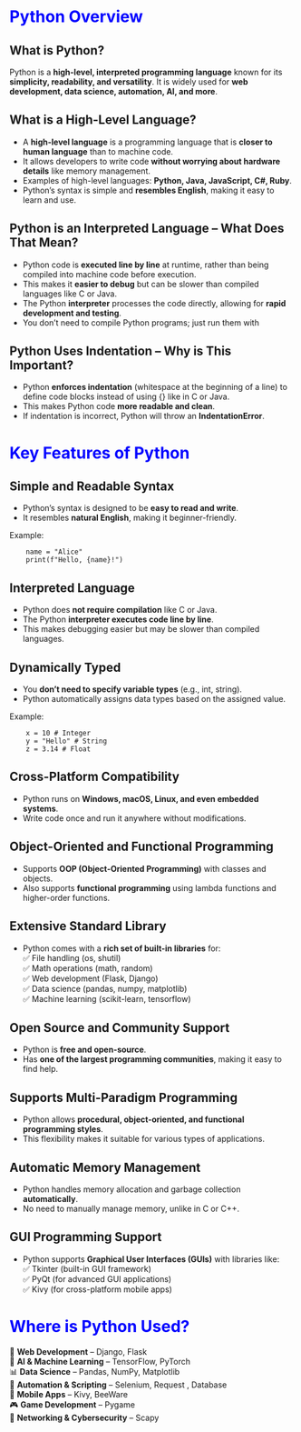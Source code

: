# <span style="color:blue">Python Overview</span>

## What is Python?

Python is a **high-level, interpreted programming language** known for its **simplicity, readability, and versatility**. It is widely used for **web development, data science, automation, AI, and more**.

## What is a High-Level Language?

- A **high-level language** is a programming language that is **closer to human language** than to machine code.
- It allows developers to write code **without worrying about hardware details** like memory management.
- Examples of high-level languages: **Python, Java, JavaScript, C#, Ruby**.
- Python’s syntax is simple and **resembles English**, making it easy to learn and use.

## Python is an Interpreted Language – What Does That Mean?

- Python code is **executed line by line** at runtime, rather than being compiled into machine code before execution.
- This makes it **easier to debug** but can be slower than compiled languages like C or Java.
- The Python **interpreter** processes the code directly, allowing for **rapid development and testing**.
- You don’t need to compile Python programs; just run them with

## Python Uses Indentation – Why is This Important?

- Python **enforces indentation** (whitespace at the beginning of a line) to define code blocks instead of using {} like in C or Java.
- This makes Python code **more readable and clean**.
- If indentation is incorrect, Python will throw an **IndentationError**.

# <span style="color:blue">Key Features of Python</span>

## Simple and Readable Syntax 

- Python’s syntax is designed to be **easy to read and write**.
- It resembles **natural English**, making it beginner-friendly.

Example:

```
	name = "Alice"
	print(f"Hello, {name}!")
```

## Interpreted Language

- Python does **not require compilation** like C or Java.
- The Python **interpreter executes code line by line**.
- This makes debugging easier but may be slower than compiled languages.

## Dynamically Typed

- You **don’t need to specify variable types** (e.g., int, string).
- Python automatically assigns data types based on the assigned value.

Example:
```
	x = 10 # Integer
	y = "Hello" # String
	z = 3.14 # Float
```

## Cross-Platform Compatibility

- Python runs on **Windows, macOS, Linux, and even embedded systems**.
- Write code once and run it anywhere without modifications.

## Object-Oriented and Functional Programming

- Supports **OOP (Object-Oriented Programming)** with classes and objects.
- Also supports **functional programming** using lambda functions and higher-order functions.

## Extensive Standard Library

- Python comes with a **rich set of built-in libraries** for:  
    ✅ File handling (os, shutil)  
    ✅ Math operations (math, random)  
    ✅ Web development (Flask, Django)  
    ✅ Data science (pandas, numpy, matplotlib)  
    ✅ Machine learning (scikit-learn, tensorflow)

## Open Source and Community Support

- Python is **free and open-source**.
- Has **one of the largest programming communities**, making it easy to find help.

## Supports Multi-Paradigm Programming

- Python allows **procedural, object-oriented, and functional programming styles**.
- This flexibility makes it suitable for various types of applications.

## Automatic Memory Management

- Python handles memory allocation and garbage collection **automatically**.
- No need to manually manage memory, unlike in C or C++.

## GUI Programming Support

- Python supports **Graphical User Interfaces (GUIs)** with libraries like:  
    ✅ Tkinter (built-in GUI framework)  
    ✅ PyQt (for advanced GUI applications)  
    ✅ Kivy (for cross-platform mobile apps)

# <span style="color:blue">Where is Python Used?</span>

🚀 **Web Development** – Django, Flask  
🤖 **AI & Machine Learning** – TensorFlow, PyTorch  
📊 **Data Science** – Pandas, NumPy, Matplotlib  
🔎 **Automation & Scripting** – Selenium, Request , Database  
📱 **Mobile Apps** – Kivy, BeeWare  
🎮 **Game Development** – Pygame  
🔗 **Networking & Cybersecurity** – Scapy